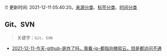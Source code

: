 :alarm_clock: 更新时间: 2021-12-11 05:40:20。[来源分类](../README.md)、[标签分类](../TAGS.md)、[时间分类](../TIMELINE.md)

## Git、SVN


> 关键字：`Git`、`SVN`



- [2021-12-11-今天-github-是炸了吗，我看-ip-都指向微软云，但是都访问不通](https://www.v2ex.com/t/821463) 